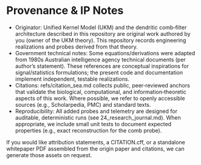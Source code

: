 # Provenance & IP Notes

- Originator: Unified Kernel Model (UKM) and the dendritic comb‑filter architecture described in this repository are original work authored by you (owner of the UKM theory). This repository records engineering realizations and probes derived from that theory.
- Government technical notes: Some equations/derivations were adapted from 1980s Australian intelligence agency technical documents (per author’s statement). These references are conceptual inspirations for signal/statistics formulations; the present code and documentation implement independent, testable realizations.
- Citations: refs/citation_sea.md collects public, peer‑reviewed anchors that validate the biological, computational, and information‑theoretic aspects of this work. Where possible, we refer to openly accessible sources (e.g., Scholarpedia, PMC) and standard texts.
- Reproducibility: All added probes and telemetry are designed for auditable, deterministic runs (see 24_research_journal.md). When appropriate, we include small unit tests to document expected properties (e.g., exact reconstruction for the comb probe).

If you would like attribution statements, a CITATION.cff, or a standalone whitepaper PDF assembled from the origin paper and citations, we can generate those assets on request.

